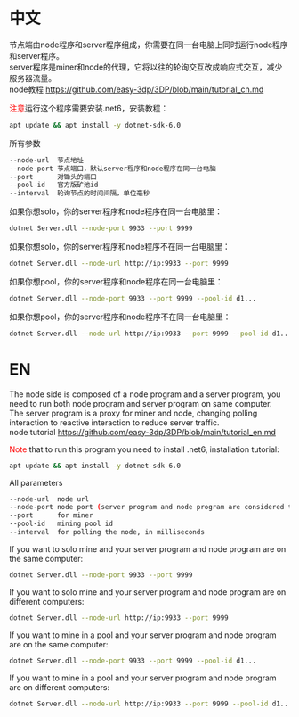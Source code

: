 # 中文
节点端由node程序和server程序组成，你需要在同一台电脑上同时运行node程序和server程序。  
server程序是miner和node的代理，它将以往的轮询交互改成响应式交互，减少服务器流量。    
node教程 https://github.com/easy-3dp/3DP/blob/main/tutorial_cn.md  
  
<font color=red>注意</font>运行这个程序需要安装.net6，安装教程：  
```sh
apt update && apt install -y dotnet-sdk-6.0
```
  
所有参数
```sh
--node-url  节点地址
--node-port 节点端口，默认server程序和node程序在同一台电脑
--port      对锄头的端口
--pool-id   官方版矿池id
--interval  轮询节点的时间间隔，单位毫秒
```
如果你想solo，你的server程序和node程序在同一台电脑里：
```sh
dotnet Server.dll --node-port 9933 --port 9999
```
如果你想solo，你的server程序和node程序不在同一台电脑里：
```sh
dotnet Server.dll --node-url http://ip:9933 --port 9999
```
如果你想pool，你的server程序和node程序在同一台电脑里：
```sh
dotnet Server.dll --node-port 9933 --port 9999 --pool-id d1...
```
如果你想pool，你的server程序和node程序不在同一台电脑里：
```sh
dotnet Server.dll --node-url http://ip:9933 --port 9999 --pool-id d1...
```
        
        
# EN
The node side is composed of a node program and a server program, you need to run both node program and server program on same computer.   
The server program is a proxy for miner and node, changing polling interaction to reactive interaction to reduce server traffic.  
node tutorial https://github.com/easy-3dp/3DP/blob/main/tutorial_en.md  

<font color=red>Note</font> that to run this program you need to install .net6, installation tutorial:  
```sh
apt update && apt install -y dotnet-sdk-6.0
```
  
All parameters
```sh
--node-url  node url
--node-port node port (server program and node program are considered to be on the same computer)
--port      for miner
--pool-id   mining pool id
--interval  for polling the node, in milliseconds
```
If you want to solo mine and your server program and node program are on the same computer:
```sh
dotnet Server.dll --node-port 9933 --port 9999
```
If you want to solo mine and your server program and node program are on different computers:
```sh
dotnet Server.dll --node-url http://ip:9933 --port 9999
```
If you want to mine in a pool and your server program and node program are on the same computer:
```sh
dotnet Server.dll --node-port 9933 --port 9999 --pool-id d1...
```
If you want to mine in a pool and your server program and node program are on different computers:
```sh
dotnet Server.dll --node-url http://ip:9933 --port 9999 --pool-id d1...
```

